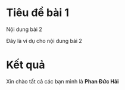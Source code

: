# Tiêu đề bài 1

Nội dung bài 2

Đây là ví dụ cho nội dung bài 2

# Kết quả

Xin chào tất cả các bạn mình là **Phan Đức Hải**
